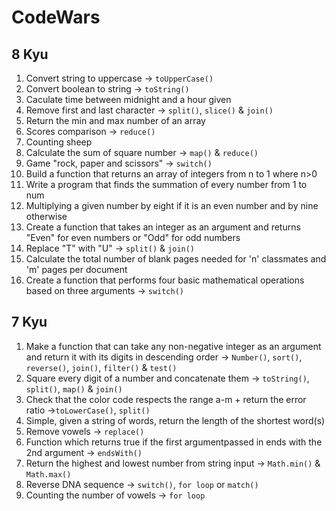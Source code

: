# CodeWars

## 8 Kyu

1. Convert string to uppercase → `toUpperCase()`
2. Convert boolean to string → `toString()`
3. Caculate time between midnight and a hour given
4. Remove first and last character → `split()`, `slice()` & `join()`
5. Return the min and max number of an array
6. Scores comparison → `reduce()`
7. Counting sheep
8. Calculate the sum of square number → `map()` & `reduce()`
9. Game "rock, paper and scissors" → `switch()`
10. Build a function that returns an array of integers from n to 1 where n>0
11. Write a program that finds the summation of every number from 1 to num
12. Multiplying a given number by eight if it is an even number and by nine otherwise
13. Create a function that takes an integer as an argument and returns "Even" for even numbers or "Odd" for odd numbers
14. Replace "T" with "U" → `split()` & `join()`
15. Calculate the total number of blank pages needed for 'n' classmates and 'm' pages per document
16. Create a function that performs four basic mathematical operations based on three arguments → `switch()`

## 7 Kyu

1. Make a function that can take any non-negative integer as an argument and return it with its digits in descending order → `Number()`, `sort()`, `reverse()`, `join()`, `filter()` & `test()`
2. Square every digit of a number and concatenate them → `toString()`, `split()`, `map()` & `join()`
3. Check that the color code respects the range a-m + return the error ratio →`toLowerCase()`, `split()`
4. Simple, given a string of words, return the length of the shortest word(s)
5. Remove vowels → `replace()`
6. Function which returns true if the first argumentpassed in ends with the 2nd argument → `endsWith()`
7. Return the highest and lowest number from string input → `Math.min()` & `Math.max()`
8. Reverse DNA sequence → `switch()`, `for loop` or `match()`
9. Counting the number of vowels → `for loop`
